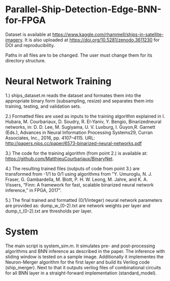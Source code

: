 # Parallel-Ship-Detection-Edge-BNN-for-FPGA
Dataset is available at https://www.kaggle.com/rhammell/ships-in-satellite-imagery. It is also uploaded at https://doi.org/10.5281/zenodo.3611230 for DOI and reproducibility.

Paths in all files are to be changed. The user must change them for its directory structure.

# Neural Network Training
1.) ships_dataset.m reads the dataset and formates them into the appropriate binary form (subsampling, resize) and separates them into training, testing, and validation sets. 

2.) Formatted files are used as inputs to the training algorithm explained in  I. Hubara, M. Courbariaux, D. Soudry, R. El-Yaniv, Y. Bengio, Binarizedneural networks, in:  D. D. Lee, M. Sugiyama, U. V. Luxburg, I. Guyon,R.  Garnett  (Eds.),  Advances  in  Neural  Information  Processing  Systems29, Curran Associates, Inc., 2016, pp. 4107–4115. URL: http://papers.nips.cc/paper/6573-binarized-neural-networks.pdf 

3.) The code for the training algorithm (from point 2.) is available at: https://github.com/MatthieuCourbariaux/BinaryNet.

4.) The resulting trained files (outputs of code from point 3.) are transformed from -1/1 to 0/1 using algorithms from "Y. Umuroglu, N. J. Fraser, G. Gambardella, M. Blott, P. H. W. Leong, M. Jahre, and K. A. Vissers, “Finn: A framework for fast, scalable binarized neural network inference,” in FPGA, 2017".

5.) The final trained and formatted (0/1/integer) neural network parameters are provided as: dump_w_(0-2).txt are network weights per layer and dump_t_(0-2).txt are thresholds per layer.

# System
The main script is system_sim.m. It simulates pre- and post-processing algorithms and BNN inference as described in the paper. The inference with sliding window is tested on a sample image. Additionally it implementes the Neuron-Merger algorithm for the first layer and build its Verilog code (ship_merger). Next to that it outputs verliog files of combinational circuits for all BNN layer in a straight-forward implementation (standard_model). 
